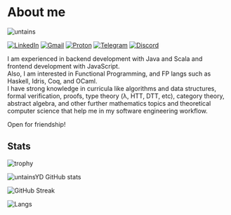# About me
![untains](https://komarev.com/ghpvc/?username=untainsYD&color=7e3ace&style=flat-square&label=Shalom,+lads)

<a href="https://www.linkedin.com/in/untainsyd/">![LinkedIn](https://img.shields.io/badge/LinkedIn-0077B5?style=for-the-badge&logo=linkedin&logoColor=white)</a>
<a href="mailto:untainsyd@gmail.com">![Gmail](https://img.shields.io/badge/Gmail-D14836?style=for-the-badge&logo=gmail&logoColor=white)</a>
<a href="mailto:untains@protonmail.ch">![Proton](https://img.shields.io/badge/ProtonMail-8B89CC?style=for-the-badge&logo=protonmail&logoColor=white)</a>
<a href="https://t.me/untainsYD">![Telegram](https://img.shields.io/badge/Telegram-2CA5E0?style=for-the-badge&logo=telegram&logoColor=white)</a>
<a href="https://discord.com/users/603921551963848704">![Discord](https://img.shields.io/badge/Discord-7289DA?style=for-the-badge&logo=discord&logoColor=white)</a>

<!--
<a href="NONE">![Matrix](https://img.shields.io/badge/matrix-000000?style=for-the-badge&logo=Matrix&logoColor=white)</a>
<a href="NONE">![Coffee](https://img.shields.io/badge/Buy_Me_A_Coffee-FFDD00?style=for-the-badge&logo=buy-me-a-coffee&logoColor=black)</a>
<a href="NONE">![Twitter](https://img.shields.io/badge/Twitter-1DA1F2?style=for-the-badge&logo=twitter&logoColor=white)</a>
-->

I am experienced in backend development with Java and Scala and frontend development with JavaScript.<br>
Also, I am interested in Functional Programming, and FP langs such as Haskell, Idris, Coq, and OCaml.<br>
I have strong knowledge in curricula like algorithms and data structures, formal verification, proofs, type theory (λ, HTT, DTT, etc), category theory, abstract algebra, and other further mathematics topics and theoretical computer science that help me in my software engineering workflow.

Open for friendship!

## Stats
![trophy](https://github-profile-trophy.vercel.app/?username=untainsYD&theme=dracula&rank=SECRET,SSS,SS,S,AAA,AA,A,B,C&row=5&column=4&margin-w=20&margin-h=15)

![untainsYD GitHub stats](https://github-readme-stats.vercel.app/api?username=untainsYD&show_icons=true&theme=jolly&layout=compact&line_height=35%&hide_border=true&border_radius=0&include_all_commits=true&count_private=true&show_owner=true&custom_title=Yarosλaβ+.+/+untainsYD+Github+Stats)

![GitHub Streak](https://github-readme-streak-stats.herokuapp.com/?user=untainsYD&theme=dark&theme=jolly&layout=compact&line_height=35%&hide_border=true&border_radius=0&mode=weekly)

![Langs](https://github-readme-stats.vercel.app/api/top-langs/?username=untainsYD&theme=jolly&layout=compact&line_height=35%&hide_border=true&border_radius=0)
